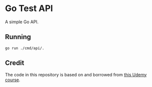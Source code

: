 # Go Test API

A simple Go API.

## Running

`go run ./cmd/api/.`

## Credit

The code in this repository is based on and borrowed from [this Udemy course](https://www.udemy.com/course/working-with-react-and-go-golang/).
